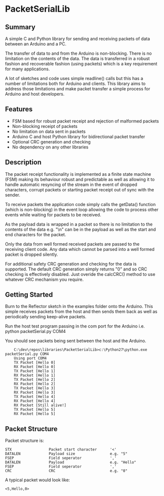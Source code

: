 
PacketSerialLib
================

## Summary
A simple C and Python library for sending and receiving packets of data between an Arduino and a PC.

The transfer of data to and from the Arduino is non-blocking. There is no limitation on the contents 
of the data. The data is transferred in a robust fashion and recoverable fashion (using packets) which 
is a key requirement for many applications.

A lot of sketches and code uses simple readline() calls but this has a number of limitations both for Arduino and clients.
This library aims to address those limitations and make packet transfer a simple process for Arduino and host developers. 

## Features
* FSM based for robust packet receipt and rejection of malformed packets
* Non-blocking receipt of packets 
* No limitation on data sent in packets
* Arduino C and host Python library for bidirectional packet transfer
* Optional CRC generation and checking
* No dependency on any other libraries

## Description
The packet receipt functionality is implemented as a finite state machine (FSM) making its behaviour robust
and predictable as well as allowing it to handle automatic resyncing of the stream
in the event of dropped characters, corrupt packets or starting packet receipt out of sync with the sender.

To receive packets the application code simply calls the getData() function (which is non-blocking) in the event loop 
allowing the code to process other events while waiting for packets to be received.

As the payload data is wrapped in a packet so there is no limitation to the contents of the data 
e.g. "\n" can be in the payload as well as the start and end characters for the packet.

Only the data from well formed received packets are passed to the receiving client code.
Any data which cannot be parsed into a well formed packet is dropped silently.

For additional safety CRC generation and checking for the data is supported. 
The default CRC generation simply returns "0" and so CRC checking is effectively disabled.
Just overide the calcCRC() method to use whatever CRC mechanism you require.

## Getting Started
Burn to the Reflector sketch in the examples folder onto the Arduino. This simple receives packets from the 
host and then sends them back as well as periodically sending keep-alive packets.

Run the host test program passing in the com port for the Arduino i.e. python packetSerial.py COM4

You should see packets being sent between the host and the Arduino. 

        C:\dev\repos\libraries\PacketSerialLib>c:\Python27\python.exe packetSerial.py COM4
        Using port COM4
        TX Packet [Hello 0]
        RX Packet [Hello 0]
        TX Packet [Hello 1]
        RX Packet [Hello 1]
        TX Packet [Hello 2]
        RX Packet [Hello 2]
        TX Packet [Hello 3]
        RX Packet [Hello 3]
        TX Packet [Hello 4]
        RX Packet [Hello 4]
        RX Packet [Still alive!]
        TX Packet [Hello 5]
        RX Packet [Hello 5]


## Packet Structure
Packet structure is:

    STX                 Packet start character      '<'
    DATALEN             Payload size                e.g. "5"
    FSEP                Field seperator             ','
    DATALEN             Payload                     e.g. "Hello"
    FSEP                Field seperator             ','
    CRC                 CRC                         e.g. "0"

A typical packet would look like:

    <5,Hello,0>
    


    
    
   